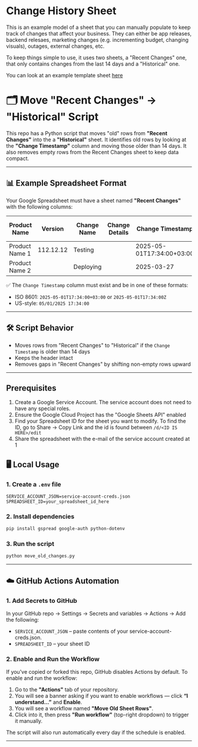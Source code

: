 # Change History Sheet

This is an example model of a sheet that you can manually populate to keep track of changes that affect your business. They can either be app releases, backend relesaes, marketing changes (e.g. incrementing budget, changing visuals), outages, external changes, etc.

To keep things simple to use, it uses two sheets, a "Recent Changes" one, that only contains changes from the last 14 days and a "Historical" one.

You can look at an example template sheet [here](https://docs.google.com/spreadsheets/d/1ZBUeefx5cMomx53adNwjsrCVj5Rd7rBBp2OYAjDQYQo/edit?gid=0#gid=0)

# 🗂 Move "Recent Changes" -> "Historical" Script

This repo has a Python script that moves "old" rows from **"Recent Changes"** into the a **"Historical"** sheet.
It identifies old rows by looking at the **"Change Timestamp"** column and moving those older than 14 days.
It also removes empty rows from the Recent Changes sheet to keep data compact.

---

## 📊 Example Spreadsheet Format

Your Google Spreadsheet must have a sheet named **"Recent Changes"** with the following columns:

| Product Name   | Version | Change Name | Change Details | Change Timestamp            | End Change Timestamp | Change Type  | Component | Platform | Link | Comments |
|----------------|---------|-------------|----------------|------------------------------|-----------------------|--------------|-----------|----------|------|----------|
| Product Name 1 | 112.12.12 | Testing     |                | 2025-05-01T17:34:00+03:00    | 2025-05-22            | Full Rollout | Marketing | All      |      |          |
| Product Name 2 |           | Deploying   | | 2025-03-27              |                       | Full Rollout | Marketing | All      |      |          |

✅ The `Change Timestamp` column must exist and be in one of these formats:
- ISO 8601: `2025-05-01T17:34:00+03:00` or `2025-05-01T17:34:00Z`
- US-style: `05/01/2025 17:34:00`

---

## 🛠 Script Behavior

- Moves rows from "Recent Changes" to "Historical" if the `Change Timestamp` is older than 14 days
- Keeps the header intact
- Removes gaps in "Recent Changes" by shifting non-empty rows upward

---

## Prerequisites 

1. Create a Google Service Account. The service account does not need to have any special roles.
2. Ensure the Google Cloud Project has the "Google Sheets API" enabled
3. Find your Spreadsheet ID for the sheet you want to modify. To find the ID, go to Share -> Copy Link and the id is found between `/d/<ID IS HERE>/edit`
4. Share the spreadsheet with the e-mail of the service account created at 1


## 🖥 Local Usage

### 1. Create a `.env` file

```env
SERVICE_ACCOUNT_JSON=service-account-creds.json
SPREADSHEET_ID=your_spreadsheet_id_here
```

### 2. Install dependencies

```bash
pip install gspread google-auth python-dotenv
```

### 3. Run the script

```bash
python move_old_changes.py
```

---

## ☁️ GitHub Actions Automation

### 1. Add Secrets to GitHub

In your GitHub repo → Settings → Secrets and variables → Actions → Add the following:

- `SERVICE_ACCOUNT_JSON` – paste contents of your service-account-creds.json.
- `SPREADSHEET_ID` – your sheet ID 
### 2. Enable and Run the Workflow

If you've copied or forked this repo, GitHub disables Actions by default. To enable and run the workflow:

1. Go to the **"Actions"** tab of your repository.
2. You will see a banner asking if you want to enable workflows — click **“I understand…”** and **Enable**.
3. You will see a workflow named **"Move Old Sheet Rows"**.
4. Click into it, then press **"Run workflow"** (top-right dropdown) to trigger it manually.

The script will also run automatically every day if the schedule is enabled.

---

